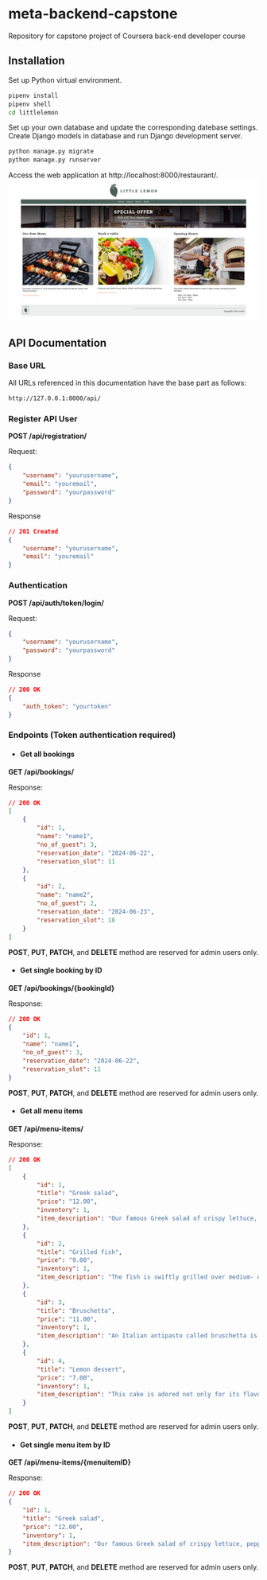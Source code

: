 # meta-backend-capstone
Repository for capstone project of Coursera back-end developer course 

## Installation
Set up Python virtual environment.
```bash
pipenv install
pipenv shell
cd littlelemon
```
Set up your own database and update the corresponding datebase settings.
Create Django models in database and run Django development server.

```bash
python manage.py migrate
python manage.py runserver
```
Access the web application at http://localhost:8000/restaurant/.
![Little Lemon Page](./demo/Little%20Lemon.png)

## API Documentation

### Base URL
All URLs referenced in this documentation have the base part as follows:
```bash
http://127.0.0.1:8000/api/
```
### Register API User

**POST /api/registration/**

Request:
```json
{
    "username": "yourusername",
    "email": "youremail",
    "password": "yourpassword"
}
```
Response
```json
// 201 Created
{
    "username": "yourusername",
    "email": "youremail"
}
```

### Authentication

**POST /api/auth/token/login/**

Request:
```json
{
    "username": "yourusername",
    "password": "yourpassword"
}
```
Response
```json
// 200 OK
{
    "auth_token": "yourtoken"
}
```
### Endpoints (Token authentication required)

- #### Get all bookings
**GET /api/bookings/**

Response:
```json
// 200 OK
[
	{
		"id": 1,
		"name": "name1",
		"no_of_guest": 3,
		"reservation_date": "2024-06-22",
		"reservation_slot": 11
	},
	{
		"id": 2,
		"name": "name2",
		"no_of_guest": 2,
		"reservation_date": "2024-06-23",
		"reservation_slot": 18
	}
]
```
**POST**, **PUT**, **PATCH**, and **DELETE** method are reserved for admin users only.

- #### Get single booking by ID
**GET /api/bookings/{bookingId}**

Response:
```json
// 200 OK
{
    "id": 1,
    "name": "name1",
    "no_of_guest": 3,
    "reservation_date": "2024-06-22",
    "reservation_slot": 11
}
```
**POST**, **PUT**, **PATCH**, and **DELETE** method are reserved for admin users only.


- #### Get all menu items
**GET /api/menu-items/**

Response:
```json
// 200 OK
[
	{
		"id": 1,
		"title": "Greek salad",
		"price": "12.00",
		"inventory": 1,
		"item_description": "Our famous Greek salad of crispy lettuce, peppers, olives, and our Chicago-style feta cheese. Garnished with crispy onion and salty capers."
	},
	{
		"id": 2,
		"title": "Grilled fish",
		"price": "9.00",
		"inventory": 1,
		"item_description": "The fish is swiftly grilled over medium- or high-heat coals or over medium- or high-heat gas grill burners. Thinner fillets and steaks are grilled over direct fire."
	},
	{
		"id": 3,
		"title": "Bruschetta",
		"price": "11.00",
		"inventory": 1,
		"item_description": "An Italian antipasto called bruschetta is made of grilled bread that has been smeared with garlic and seasoned with salt and olive oil. Toppings of tomato, veggies, beans, cured pork, or cheese are examples of variations. In Italy, a brustolina grill is frequently used to create bruschetta."
	},
	{
		"id": 4,
		"title": "Lemon dessert",
		"price": "7.00",
		"inventory": 1,
		"item_description": "This cake is adored not only for its flavor but also for its texture and simplicity. A base of creamed butter and sugar, eggs, lemon, milk, and flour are among the most basic ingredients. We omitted the brown sugar and substituted extra granulated sugar instead."
	}
]
```
**POST**, **PUT**, **PATCH**, and **DELETE** method are reserved for admin users only.

- #### Get single menu item by ID
**GET /api/menu-items/{menuitemID}**

Response:
```json
// 200 OK
{
	"id": 1,
	"title": "Greek salad",
	"price": "12.00",
	"inventory": 1,
	"item_description": "Our famous Greek salad of crispy lettuce, peppers, olives, and our Chicago-style feta cheese. Garnished with crispy onion and salty capers."
}
```
**POST**, **PUT**, **PATCH**, and **DELETE** method are reserved for admin users only.
